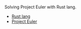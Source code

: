 Solving Project Euler with Rust lang.

* [Rust lang](http://www.rust-lang.org/)
* [Project Euler](http://projecteuler.net/)

